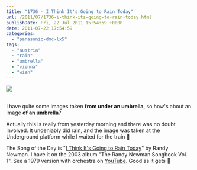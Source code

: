 ```yaml
---
title: "1736 - I Think It's Going to Rain Today"
url: /2011/07/1736-i-think-its-going-to-rain-today.html
publishDate: Fri, 22 Jul 2011 15:54:59 +0000
date: 2011-07-22 17:54:59
categories: 
  - "panasonic-dmc-lx5"
tags: 
  - "austria"
  - "rain"
  - "umbrella"
  - "vienna"
  - "wien"
---
```

<div class="container">
<div class="center"><a target="_blank" href="https://d25zfm9zpd7gm5.cloudfront.net/1200x1200/2011/20110721_081502_ps.jpg"><img src="https://d25zfm9zpd7gm5.cloudfront.net/0600x0600/2011/20110721_081502_ps.jpg" /></a></div>
</div>
<br />

I have quite some images taken <strong>from under an umbrella</strong>, so how's about an image <strong>of an umbrella</strong>?

 Actually this is really from yesterday morning and there was no doubt involved. It undeniably did rain, and the image was taken at the Underground platform while I waited for the train 🙂

The Song of the Day is "<a href="http://www.lyricsmode.com/lyrics/r/randy_newman/i_think_its_going_to_rain_today.html" target="_blank">I Think It's Going to Rain Today</a>" by Randy Newman. I have it on the 2003 album "The Randy Newman Songbook Vol. 1". See a 1979 version with orchestra on <a href="http://www.youtube.com/watch?v=J4c54PAzXrM" target="_blank">YouTube</a>. Good as it gets 🙂
